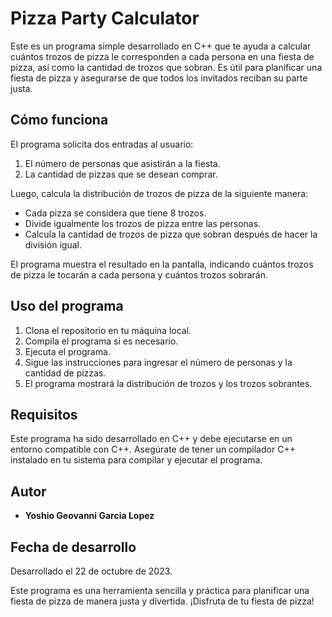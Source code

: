 # Pizza Party Calculator

Este es un programa simple desarrollado en C++ que te ayuda a calcular cuántos trozos de pizza le corresponden a cada persona en una fiesta de pizza, así como la cantidad de trozos que sobran. Es útil para planificar una fiesta de pizza y asegurarse de que todos los invitados reciban su parte justa.

## Cómo funciona

El programa solicita dos entradas al usuario:

1. El número de personas que asistirán a la fiesta.
2. La cantidad de pizzas que se desean comprar.

Luego, calcula la distribución de trozos de pizza de la siguiente manera:

- Cada pizza se considera que tiene 8 trozos.
- Divide igualmente los trozos de pizza entre las personas.
- Calcula la cantidad de trozos de pizza que sobran después de hacer la división igual.

El programa muestra el resultado en la pantalla, indicando cuántos trozos de pizza le tocarán a cada persona y cuántos trozos sobrarán.

## Uso del programa

1. Clona el repositorio en tu máquina local.
2. Compila el programa si es necesario.
3. Ejecuta el programa.
4. Sigue las instrucciones para ingresar el número de personas y la cantidad de pizzas.
5. El programa mostrará la distribución de trozos y los trozos sobrantes.

## Requisitos

Este programa ha sido desarrollado en C++ y debe ejecutarse en un entorno compatible con C++. Asegúrate de tener un compilador C++ instalado en tu sistema para compilar y ejecutar el programa.

## Autor

- **Yoshio Geovanni Garcia Lopez**

## Fecha de desarrollo

Desarrollado el 22 de octubre de 2023.

Este programa es una herramienta sencilla y práctica para planificar una fiesta de pizza de manera justa y divertida. ¡Disfruta de tu fiesta de pizza!

